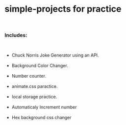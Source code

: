 # simple-projects for practice
<br>
<h3>Includes:</h3>
<br>
<ul>
<li>Chuck Norris Joke Generator using an API.</li>
<br>
<li>Background Color Changer.</li>
<br>
<li>Number counter.</li>
<br>
<li>animate.css paractice.</li>
<br>
<li>local storage practice.</li>
<br>
  <li>Automaticaly Increment number</li>
<br>
  <li>Hex background css changer</li>
  
</ul>
